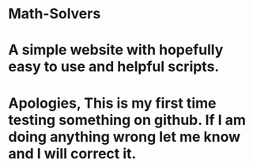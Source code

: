 # Math-Solvers
# A simple website with hopefully easy to use and helpful scripts.
# Apologies, This is my first time testing something on github. If I am doing anything wrong let me know and I will correct it.
